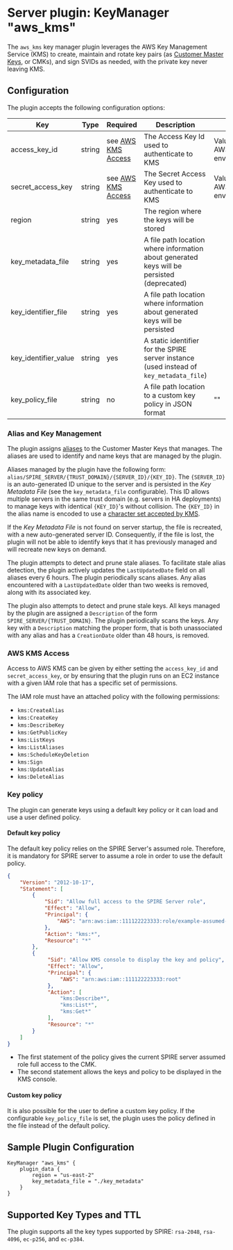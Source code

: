 # Server plugin: KeyManager "aws_kms"

The `aws_kms` key manager plugin leverages the AWS Key Management Service (KMS) to create, maintain and rotate key pairs (as [Customer Master Keys](https://docs.aws.amazon.com/kms/latest/developerguide/concepts.html#master_keys), or CMKs), and sign SVIDs as needed, with the private key never leaving KMS.

## Configuration

The plugin accepts the following configuration options:

| Key                  | Type   | Required                              | Description                                                                                | Default                                                 |
|----------------------|--------|---------------------------------------|--------------------------------------------------------------------------------------------|---------------------------------------------------------|
| access_key_id        | string | see [AWS KMS Access](#aws-kms-access) | The Access Key Id used to authenticate to KMS                                              | Value of the AWS_ACCESS_KEY_ID environment variable     |
| secret_access_key    | string | see [AWS KMS Access](#aws-kms-access) | The Secret Access Key used to authenticate to KMS                                          | Value of the AWS_SECRET_ACCESS_KEY environment variable |
| region               | string | yes                                   | The region where the keys will be stored                                                   |                                                         |
| key_metadata_file    | string | yes                                   | A file path location where information about generated keys will be persisted (deprecated) |                                                         |
| key_identifier_file  | string | yes                                   | A file path location where information about generated keys will be persisted              |                                                         |
| key_identifier_value | string | yes                                   | A static identifier for the SPIRE server instance (used instead of `key_metadata_file`)    |                                                         |
| key_policy_file      | string | no                                    | A file path location to a custom key policy in JSON format                                 | ""                                                      |

### Alias and Key Management

The plugin assigns [aliases](https://docs.aws.amazon.com/kms/latest/developerguide/kms-alias.html) to the Customer Master Keys that manages. The aliases are used to identify and name keys that are managed by the plugin.

Aliases managed by the plugin have the following form: `alias/SPIRE_SERVER/{TRUST_DOMAIN}/{SERVER_ID}/{KEY_ID}`. The `{SERVER_ID}` is an auto-generated ID unique to the server and is persisted in the _Key Metadata File_ (see the `key_metadata_file` configurable). This ID allows multiple servers in the same trust domain (e.g. servers in HA deployments) to manage keys with identical `{KEY_ID}`'s without collision. The `{KEY_ID}` in the alias name is encoded to use a [character set accepted by KMS](https://docs.aws.amazon.com/kms/latest/APIReference/API_CreateAlias.html#API_CreateAlias_RequestSyntax).

If the _Key Metadata File_ is not found on server startup, the file is recreated, with a new auto-generated server ID. Consequently, if the file is lost, the plugin will not be able to identify keys that it has previously managed and will recreate new keys on demand.

The plugin attempts to detect and prune stale aliases. To facilitate stale alias detection, the plugin actively updates the `LastUpdatedDate` field on all aliases every 6 hours. The plugin periodically scans aliases. Any alias encountered with a `LastUpdatedDate` older than two weeks is removed, along with its associated key.

The plugin also attempts to detect and prune stale keys. All keys managed by the plugin are assigned a `Description` of the form `SPIRE_SERVER/{TRUST_DOMAIN}`. The plugin periodically scans the keys. Any key with a `Description` matching the proper form, that is both unassociated with any alias and has a `CreationDate` older than 48 hours, is removed.

### AWS KMS Access

Access to AWS KMS can be given by either setting the `access_key_id` and `secret_access_key`, or by ensuring that the plugin runs on an EC2 instance with a given IAM role that has a specific set of permissions.

The IAM role must have an attached policy with the following permissions:

- `kms:CreateAlias`
- `kms:CreateKey`
- `kms:DescribeKey`
- `kms:GetPublicKey`
- `kms:ListKeys`
- `kms:ListAliases`
- `kms:ScheduleKeyDeletion`
- `kms:Sign`
- `kms:UpdateAlias`
- `kms:DeleteAlias`

### Key policy

The plugin can generate keys using a default key policy or it can load and use a user defined policy.

#### Default key policy

The default key policy relies on the SPIRE Server's assumed role. Therefore, it is mandatory
for SPIRE server to assume a role in order to use the default policy.

```json
{
    "Version": "2012-10-17",
    "Statement": [
        {
            "Sid": "Allow full access to the SPIRE Server role",
            "Effect": "Allow",
            "Principal": {
                "AWS": "arn:aws:iam::111122223333:role/example-assumed-role-name"
            },
            "Action": "kms:*",
            "Resource": "*"
        },
        {
             "Sid": "Allow KMS console to display the key and policy",
             "Effect": "Allow",
             "Principal": {
                 "AWS": "arn:aws:iam::111122223333:root"
             },
             "Action": [
                 "kms:Describe*",
                 "kms:List*",
                 "kms:Get*"
             ],
             "Resource": "*"
        }
    ]
}
```

- The first statement of the policy gives the current SPIRE server assumed role full access to the CMK.
- The second statement allows the keys and policy to be displayed in the KMS console.

#### Custom key policy

It is also possible for the user to define a custom key policy. If the configurable `key_policy_file`
is set, the plugin uses the policy defined in the file instead of the default policy.

## Sample Plugin Configuration

```hcl
KeyManager "aws_kms" {
    plugin_data {        
        region = "us-east-2"
        key_metadata_file = "./key_metadata"
    }
}
```

## Supported Key Types and TTL

The plugin supports all the key types supported by SPIRE: `rsa-2048`, `rsa-4096`, `ec-p256`, and `ec-p384`.
